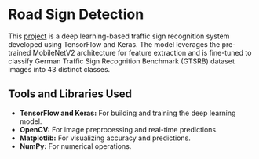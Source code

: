 # Road Sign Detection

This [project](https://github.com/nasim-raj-laskar/pyth-30/blob/main/Python%2030/Road-Sign-detection/main.ipynb) is a deep learning-based traffic sign recognition system developed using TensorFlow and Keras. The model leverages the pre-trained MobileNetV2 architecture for feature extraction and is fine-tuned to classify German Traffic Sign Recognition Benchmark (GTSRB) dataset images into 43 distinct classes.



## Tools and Libraries Used
- **TensorFlow and Keras:** For building and training the deep learning model.
- **OpenCV:** For image preprocessing and real-time predictions.
- **Matplotlib:** For visualizing accuracy and predictions.
- **NumPy:** For numerical operations.

